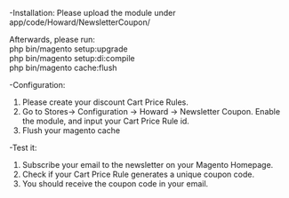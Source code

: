 -Installation:
Please upload the module under app/code/Howard/NewsletterCoupon/

Afterwards, please run:<br/>
php bin/magento setup:upgrade<br/>
php bin/magento setup:di:compile<br/>
php bin/magento cache:flush<br/>

-Configuration:
1. Please create your discount Cart Price Rules.
2. Go to Stores-> Configuration -> Howard -> Newsletter Coupon. Enable the module, and input your Cart Price Rule id.
3. Flush your magento cache

-Test it:
1. Subscribe your email to the newsletter on your Magento Homepage.<br>
2. Check if your Cart Price Rule generates a unique coupon code.<br>
3.  You should receive the coupon code in your email.
